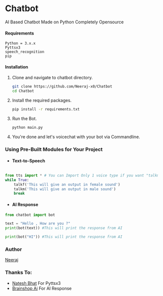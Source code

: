 
# Chatbot
AI Based Chatbot  Made on Python Completely Opensource

#### Requirements
    Python = 3.x.x
    Pyttsx3
    speech_recognition
    pip

#### Installation

1. Clone and navigate to chatbot directory.
    ```bash
    git clone https://github.com/Neeraj-x0/Chatbot
    cd Chatbot
    ```

2. Install the required packages.
    ```bash
    pip install -r requirements.txt
    ```

3. Run the Bot.
    ```bash
    python main.py
    ```
4. You're done and let's voicechat with your bot via Commandline.


### Using Pre-Built Modules for Your Project

- #### Text-to-Speech 
```python

from tts import * # You can Import Only 1 voice type if you want "talkm" for male voice and "talkf" for female
while True:
    talkf('This will give an output in female sound')
    talkm('This will give an output in male sound')
    break


```

- #### AI Response 
```python
from chatbot import bot

text = "Hello , How are you ?"
print(bot(text)) #This will print the response from AI

print(bot("HI")) #This will print the response from AI
```

### Author

[Neeraj](https://github.com/Neeraj-x0)

### Thanks To:
- [Natesh Bhat](https://github.com/nateshmbhat) For Pyttsx3
- [Brainshop Ai](brainshop.ai) For AI Response
